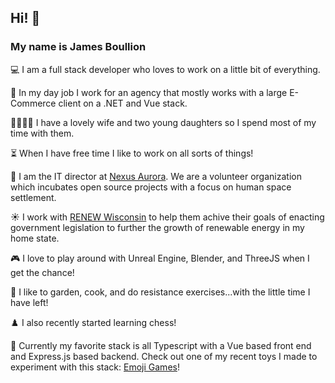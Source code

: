 ##  Hi! 👋
### My name is James Boullion

💻 I am a full stack developer who loves to work on a little bit of everything.

💼 In my day job I work for an agency that mostly works with a large E-Commerce client on a .NET and Vue stack. 

👨‍👩‍👧‍👧 I have a lovely wife and two young daughters so I spend most of my time with them.

⏳ When I have free time I like to work on all sorts of things!

🚀 I am the IT director at [Nexus Aurora](https://nexusaurora.org/). We are a volunteer organization which incubates open source projects with a focus on human space settlement.

☀️ I work with [RENEW Wisconsin](https://www.renewwisconsin.org/) to help them achive their goals of enacting government legislation to further the growth of renewable energy in my home state.

🎮 I love to play around with Unreal Engine, Blender, and ThreeJS when I get the chance!

🥕 I like to garden, cook, and do resistance exercises...with the little time I have left!

♟️ I also recently started learning chess!

🎲 Currently my favorite stack is all Typescript with a Vue based front end and Express.js based backend. Check out one of my recent toys I made to experiment with this stack: [Emoji Games](https://emojis.jboullion.com/)!
